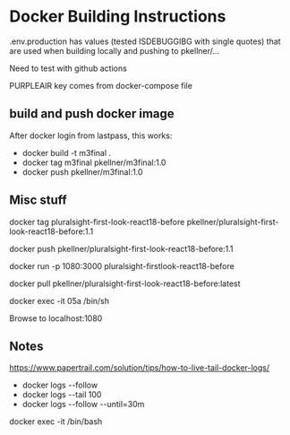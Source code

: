 # Docker Building Instructions

.env.production has values (tested ISDEBUGGIBG with single quotes) that are used when building locally and pushing to pkellner/...

Need to test with github actions

PURPLEAIR key comes from docker-compose file


## build and push docker image
After docker login from lastpass, this works:

- docker build -t m3final .
- docker tag m3final  pkellner/m3final:1.0
- docker push pkellner/m3final:1.0




## Misc stuff

docker tag pluralsight-first-look-react18-before  pkellner/pluralsight-first-look-react18-before:1.1

docker push pkellner/pluralsight-first-look-react18-before:1.1

docker run -p 1080:3000 pluralsight-firstlook-react18-before

docker pull pkellner/pluralsight-first-look-react18-before:latest

docker exec -it 05a /bin/sh



Browse to localhost:1080


## Notes

https://www.papertrail.com/solution/tips/how-to-live-tail-docker-logs/

- docker logs --follow <container ID>
- docker logs --tail 100 <container ID>
- docker logs --follow --until=30m

docker exec -it <container name> /bin/bash
